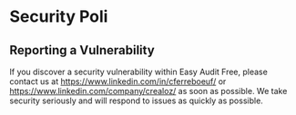 # Security Poli

## Reporting a Vulnerability

If you discover a security vulnerability within Easy Audit Free, please contact us at https://www.linkedin.com/in/cferreboeuf/ or https://www.linkedin.com/company/crealoz/ as soon as possible. We take security seriously and will respond to issues as quickly as possible.